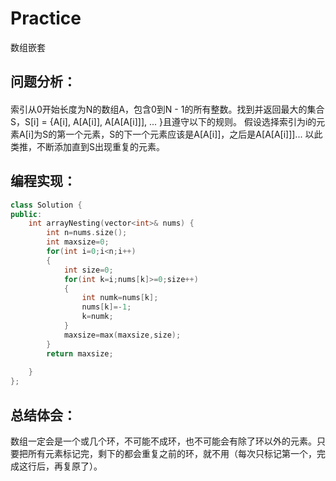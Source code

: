 # Practice
数组嵌套
## 问题分析：
#### 
索引从0开始长度为N的数组A，包含0到N - 1的所有整数。找到并返回最大的集合S，S[i] = {A[i], A[A[i]], A[A[A[i]]], ... }且遵守以下的规则。
假设选择索引为i的元素A[i]为S的第一个元素，S的下一个元素应该是A[A[i]]，之后是A[A[A[i]]]... 以此类推，不断添加直到S出现重复的元素。
## 编程实现：
```C++
class Solution {
public:
    int arrayNesting(vector<int>& nums) {
        int n=nums.size();
        int maxsize=0;
        for(int i=0;i<n;i++)
        {
            int size=0;
            for(int k=i;nums[k]>=0;size++)
            {
                int numk=nums[k];
                nums[k]=-1;
                k=numk;
            }
            maxsize=max(maxsize,size);
        }
        return maxsize;
        
    }
};
```
## 总结体会：
数组一定会是一个或几个环，不可能不成环，也不可能会有除了环以外的元素。只要把所有元素标记完，剩下的都会重复之前的环，就不用（每次只标记第一个，完成这行后，再复原了）。